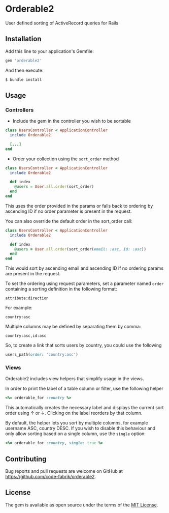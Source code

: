 # Orderable2

 User defined sorting of ActiveRecord queries for Rails 

## Installation

Add this line to your application's Gemfile:

```ruby
gem 'orderable2'
```

And then execute:
```bash
$ bundle install
```

## Usage

### Controllers

* Include the gem in the controller you wish to be sortable

```ruby
class UsersController < ApplicationController
  include Orderable2

  [...]
end
```

* Order your collection using the `sort_order` method

```ruby
class UsersController < ApplicationController
  include Orderable2

  def index
    @users = User.all.order(sort_order)
  end
end
```

This uses the order provided in the params or falls back to ordering by ascending ID if no order parameter is present in the request.

You can also override the default order in the sort_order call:

```ruby
class UsersController < ApplicationController
  include Orderable2

  def index
    @users = User.all.order(sort_order(email: :asc, id: :asc))
  end
end
```

This would sort by ascending email and ascending ID if no ordering params are present in the request.

To set the ordering using request parameters, set a parameter named `order` containing a sorting definition in the following format:

```
attribute:direction
```

For example:

```
country:asc
```

Multiple columns may be defined by separating them by comma:

```
country:asc,id:asc
```

So, to create a link that sorts users by country, you could use the following

```ruby
users_path(order: 'country:asc')
```

### Views

Orderable2 includes view helpers that simplify usage in the views.

In order to print the label of a table column or filter, use the following helper

```ruby
<%= orderable_for :country %>
```

This automatically creates the necessary label and displays the current sort order using &uarr; or &darr;. Clicking on the label reorders by that column.

By default, the helper lets you sort by multiple columns, for example username ASC, country DESC. If you wish to disable this behaviour and only allow sorting based on a single column, use the `single` option:

```ruby
<%= orderable_for :country, single: true %>
```

## Contributing

Bug reports and pull requests are welcome on GitHub at https://github.com/code-fabrik/orderable2.

## License
The gem is available as open source under the terms of the [MIT License](http://opensource.org/licenses/MIT).
